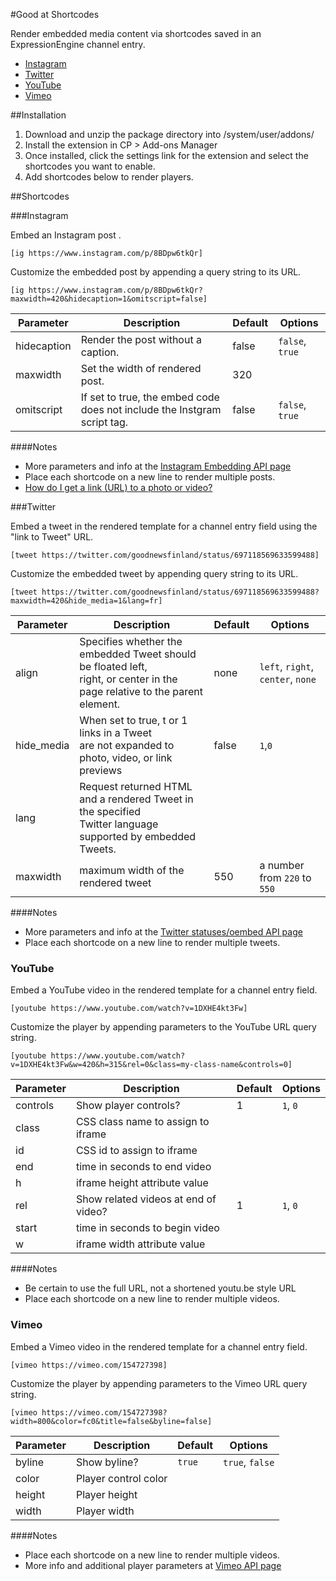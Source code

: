 #Good at Shortcodes

Render embedded media content via shortcodes saved in an ExpressionEngine channel entry.

- [Instagram](#instagram)
- [Twitter](#twitter)
- [YouTube](#youtube)
- [Vimeo](#vimeo)


##Installation

1. Download and unzip the package directory into /system/user/addons/ 
2. Install the extension in CP > Add-ons Manager
3. Once installed, click the settings link for the extension and select the shortcodes you want to enable.
4. Add shortcodes below to render players.

##Shortcodes

###Instagram

Embed an Instagram post .

`[ig https://www.instagram.com/p/8BDpw6tkQr]`

Customize the embedded post by appending a query string to its URL.

`[ig https://www.instagram.com/p/8BDpw6tkQr?maxwidth=420&hidecaption=1&omitscript=false]`

| Parameter | Description |Default|Options
| --- | --- | --- | --- |
| hidecaption | Render the post without a caption. | false | `false`, `true`
| maxwidth | Set the width of rendered post. | 320 | 
| omitscript | If set to true, the embed code does not include the Instgram script tag. | false | `false`, `true`

####Notes
- More parameters and info at the [Instagram Embedding API page](https://www.instagram.com/developer/embedding/#oembed)
- Place each shortcode on a new line to render multiple posts.
- [How do I get a link (URL) to a photo or video?](https://help.instagram.com/372819389498306)


###Twitter

Embed a tweet in the rendered template for a channel entry field using the "link to Tweet" URL.

`[tweet https://twitter.com/goodnewsfinland/status/697118569633599488]`

Customize the embedded tweet by appending query string to its URL.

`[tweet https://twitter.com/goodnewsfinland/status/697118569633599488?maxwidth=420&hide_media=1&lang=fr]`

| Parameter | Description |Default|Options
| --- | --- | --- | --- |
| align | Specifies whether the embedded Tweet should be floated left,<br>right, or center in the page relative to the parent element. | none | `left`, `right`, `center`, `none`
| hide_media | When set to true, t or 1 links in a Tweet<br>are not expanded to photo, video, or link previews | false | `1`,`0`
| lang | Request returned HTML and a rendered Tweet in the specified<br>Twitter language supported by embedded Tweets. |
| maxwidth | maximum width of the rendered tweet  | 550 |  a number from `220` to `550` 

####Notes
- More parameters and info at the [Twitter statuses/oembed API page](https://dev.twitter.com/rest/reference/get/statuses/oembed)
- Place each shortcode on a new line to render multiple tweets.


### YouTube

Embed a YouTube video in the rendered template for a channel entry field.

`[youtube https://www.youtube.com/watch?v=1DXHE4kt3Fw]`

Customize the player by appending parameters to the YouTube URL query string.

`[youtube https://www.youtube.com/watch?v=1DXHE4kt3Fw&w=420&h=315&rel=0&class=my-class-name&controls=0]`

| Parameter | Description |Default|Options
| --- | --- | --- | --- |
| controls | Show player controls? | 1 | `1`, `0`
| class | CSS class name to assign to iframe | | 
| id | CSS id to assign to iframe |  | 
| end | time in seconds to end video|  | 
| h | iframe height attribute value |  | 
| rel | Show related videos at end of video? | 1 | `1`, `0`
| start | time in seconds to begin video|  | 
| w | iframe width attribute value |  | 

####Notes
- Be certain to use the full URL, not a shortened youtu.be style URL
- Place each shortcode on a new line to render multiple videos.


### Vimeo

Embed a Vimeo video in the rendered template for a channel entry field.

`[vimeo https://vimeo.com/154727398]`

Customize the player by appending parameters to the Vimeo URL query string.

`[vimeo https://vimeo.com/154727398?width=800&color=fc0&title=false&byline=false]`

| Parameter | Description |Default|Options
| --- | --- | --- | --- |
| byline | Show byline? | `true` | `true`, `false`
| color | Player control color | | 
| height | Player height | | 
| width | Player width |  | 


####Notes
- Place each shortcode on a new line to render multiple videos.
- More info and additional player parameters at [Vimeo API page](https://developer.vimeo.com/apis/oembed)

